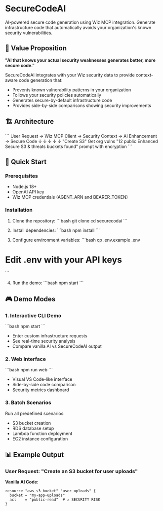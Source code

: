 # SecureCodeAI

AI-powered secure code generation using Wiz MCP integration. Generate infrastructure code that automatically avoids your organization's known security vulnerabilities.

## 🎯 Value Proposition

**"AI that knows your actual security weaknesses generates better, more secure code."**

SecureCodeAI integrates with your Wiz security data to provide context-aware code generation that:
- Prevents known vulnerability patterns in your organization
- Follows your security policies automatically  
- Generates secure-by-default infrastructure code
- Provides side-by-side comparisons showing security improvements

## 🏗️ Architecture

\`\`\`
User Request → Wiz MCP Client → Security Context → AI Enhancement → Secure Code
     ↓              ↓               ↓              ↓            ↓
"Create S3"    Get org vulns    "12 public     Enhanced      Secure S3
               & threats        buckets found"  prompt        with encryption
\`\`\`

## 🚀 Quick Start

### Prerequisites

- Node.js 18+
- OpenAI API key
- Wiz MCP credentials (AGENT_ARN and BEARER_TOKEN)

### Installation

1. Clone the repository:
\`\`\`bash
git clone <repository-url>
cd securecodai
\`\`\`

2. Install dependencies:
\`\`\`bash
npm install
\`\`\`

3. Configure environment variables:
\`\`\`bash
cp .env.example .env
# Edit .env with your API keys
\`\`\`

4. Run the demo:
\`\`\`bash
npm start
\`\`\`

## 🎮 Demo Modes

### 1. Interactive CLI Demo
\`\`\`bash
npm start
\`\`\`
- Enter custom infrastructure requests
- See real-time security analysis
- Compare vanilla AI vs SecureCodeAI output

### 2. Web Interface
\`\`\`bash
npm run web
\`\`\`
- Visual VS Code-like interface
- Side-by-side code comparison
- Security metrics dashboard

### 3. Batch Scenarios
Run all predefined scenarios:
- S3 bucket creation
- RDS database setup
- Lambda function deployment
- EC2 instance configuration

## 📊 Example Output

### User Request: "Create an S3 bucket for user uploads"

**Vanilla AI Code:**
```hcl
resource "aws_s3_bucket" "user_uploads" {
  bucket = "my-app-uploads"
  acl    = "public-read"  # ⚠️ SECURITY RISK
}
